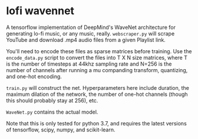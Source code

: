 # lofi wavennet

A tensorflow implementation of DeepMind's WaveNet architecture for generating lo-fi music, or any music, really. `webscraper.py` will scrape YouTube and download .mp4 audio files from a given Playlist link. 

You'll need to encode these files as sparse matrices before training. Use the `encode_data.py` script to convert the files into T X N size matrices, where T is the number of timesteps at 44khz sampling rate and N=256 is the number of channels after running a mu companding transform, quantizing, and one-hot encoding. 

`train.py` will construct the net. Hyperparameters here include duration, the maximum dilation of the network, the number of one-hot channels (though this should probably stay at 256), etc.

`WaveNet.py` contains the actual model. 

Note that this is only tested for python 3.7, and requires the latest versions of tensorflow, scipy, numpy, and scikit-learn. 

